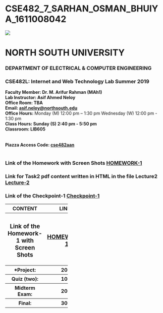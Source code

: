 # CSE482_7_SARHAN_OSMAN_BHUIYA_1611008042

<html>
<head>
	<title></title>
</head>
<style>
	
table, th, td {
  border: 1px solid black;
  border-collapse: collapse;
  margin-left: 150px;
  font-size: 15px;
}

.heading{
	text-align:left;
	font-size: 20px;
}

.heading1{
	text-align:left;
	font-size: 15px;
}

.ab{text-align:center;}
</style>


<body>

<div class="heading">
	 <img class="ab" src="https://github.com/SarhanOsmanBhuiya/CSE482_7_SARHAN_OSMAN_BHUIYA_1611008042/blob/master/image/index.jpg" width="" height=""> 
	<h1>NORTH SOUTH UNIVERSITY</h1>
	<h3>DEPARTMENT OF ELECTRICAL & COMPUTER ENGINEERING</h3>
</div>

<div class="heading1">
	<h3>CSE482L: Internet and Web Technology Lab Summer 2019 </h3>
	<p>
		<b>Faculty Member: Dr. M. Arifur Rahman (MAh1) 
			<br> Lab Instructor: Asif Ahmed Neloy 
			<br> Office Room: TBA 
			<br> Email: <a href="http://www.gmail.com/"> asif.neloy@northsouth.edu </a>
 			<br>Office Hours: </b>	 Monday (M) 12:00 pm – 1:30 pm  Wednesday (W) 12:00 pm - 1:30 pm 
		  	<br><b>Class Hours: Sunday (S) 2:40 pm - 5:50 pm</b> 
			<br><b>Classroom: LIB605  
			<br><br><br>
 			Piazza Access Code: <a href="https://piazza.com/?">cse482aan </a> </b><br><br>
	</p>	 
 			
</div>

<div>
	<h3>Link of the Homework with Screen Shots 
		<a 
		   href="https://github.com/SarhanOsmanBhuiya/CSE482_7_SARHAN_OSMAN_BHUIYA_1611008042/blob/master/HOMEWORKS/HOMEWORK-1/index.md">HOMEWORK-1</a>
	</h3>
	<h3>Link for Task2 pdf content written in HTML in the file Lecture2
		<a href="https://github.com/SarhanOsmanBhuiya/CSE482_7_SARHAN_OSMAN_BHUIYA_1611008042/blob/master/LECTURE2/index.md">Lecture-2</a>
	</h3>
	<h3>Link of the Checkpoint-1
		<a href="https://github.com/SarhanOsmanBhuiya/CSE482_7_SARHAN_OSMAN_BHUIYA_1611008042/tree/master/Checkpoint1">Checkpoint-1</a>
	</h3>
	<table style="width:40%">
				  <tr>
				    <th>CONTENT</th>
				    <th>LINKS</th> 
				  </tr>  
				  <tr>
					  <th><h3>Link of the Homework-1 with Screen Shots </h3></th>
					  <th><h3><a 
		   href="https://github.com/SarhanOsmanBhuiya/CSE482_7_SARHAN_OSMAN_BHUIYA_1611008042/blob/master/HOMEWORKS/HOMEWORK-1/index.md">HOMEWORK-1</a></h3></th> 
				  </tr>
				   <tr>
				    <th>*Project:</th>
				    <th>20%</th> 
				  </tr>
				   <tr>
				    <th>Quiz (two):</th>
				    <th>10%</th> 
				  </tr>
				   <tr>
				    <th>Midterm Exam: </th>
				    <th>20%</th> 
				  </tr>
				   <tr>
				    <th>Final: </th>
				    <th>30%</th> 
				  </tr>
				</table>
</div>



</body>
</html>
